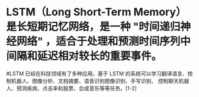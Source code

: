 # LSTM（Long Short-Term Memory）是长短期记忆网络，是一种 "时间递归神经网络" ，适合于处理和预测时间序列中间隔和延迟相对较长的重要事件。

#LSTM 已经在科技领域有了多种应用。基于 LSTM 的系统可以学习翻译语言、控制机器人、图像分析、文档摘要、语音识别图像识别、手写识别、
    控制聊天机器人、预测疾病、点击率和股票、合成音乐等等任务。[1-2] 
